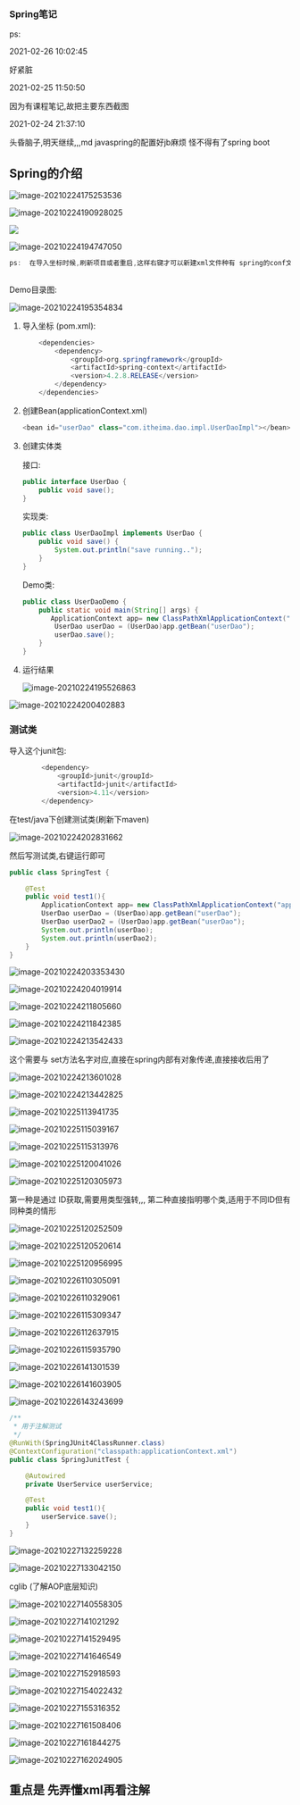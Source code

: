 ### Spring笔记

ps:

2021-02-26 10:02:45

好紧脏 

2021-02-25 11:50:50

因为有课程笔记,故把主要东西截图

2021-02-24 21:37:10

头昏脑子,明天继续,,,md javaspring的配置好jb麻烦 怪不得有了spring boot



## Spring的介绍

![image-20210224175253536](C:\Users\Administrator\Desktop\Spring笔记\README.assets\image-20210224175253536.png)

![image-20210224190928025](C:\Users\Administrator\Desktop\Spring笔记\README.assets\image-20210224190928025.png)

![](C:\Users\Administrator\Desktop\Spring笔记\README.assets\image-20210224191007498.png)

![image-20210224194747050](C:\Users\Administrator\Desktop\Spring笔记\README.assets\image-20210224194747050.png)

```java
ps:  在导入坐标时候,刷新项目或者重启,这样右键才可以新建xml文件种有 spring的conf文件
    
```

Demo目录图:

![image-20210224195354834](C:\Users\Administrator\Desktop\Spring笔记\README.assets\image-20210224195354834.png)

1. 导入坐标 (pom.xml):

   ```java
       <dependencies>
           <dependency>
               <groupId>org.springframework</groupId>
               <artifactId>spring-context</artifactId>
               <version>4.2.8.RELEASE</version>
           </dependency>
       </dependencies>
   ```

2. 创建Bean(applicationContext.xml)

   ```java
   <bean id="userDao" class="com.itheima.dao.impl.UserDaoImpl"></bean>
   ```

3. 创建实体类

   接口:

   ```java
   public interface UserDao {
       public void save();
   }
   ```

   实现类:

   ```java
   public class UserDaoImpl implements UserDao {
       public void save() {
           System.out.println("save running..");
       }
   }
   
   ```

   Demo类:

   ```java
   public class UserDaoDemo {
       public static void main(String[] args) {
          ApplicationContext app= new ClassPathXmlApplicationContext("applicationContext.xml");
           UserDao userDao = (UserDao)app.getBean("userDao");
           userDao.save();
       }
   }
   ```

4. 运行结果

   ![image-20210224195526863](C:\Users\Administrator\Desktop\Spring笔记\README.assets\image-20210224195526863.png)

![image-20210224200402883](C:\Users\Administrator\Desktop\Spring笔记\README.assets\image-20210224200402883.png)

### 测试类

导入这个junit包:

```java
		<dependency>
            <groupId>junit</groupId>
            <artifactId>junit</artifactId>
            <version>4.11</version>
        </dependency>
```

在test/java下创建测试类(刷新下maven)

![image-20210224202831662](C:\Users\Administrator\Desktop\Spring笔记\README.assets\image-20210224202831662.png)

然后写测试类,右键运行即可

```java
public class SpringTest {

    @Test
    public void test1(){
        ApplicationContext app= new ClassPathXmlApplicationContext("applicationContext.xml");
        UserDao userDao = (UserDao)app.getBean("userDao");
        UserDao userDao2 = (UserDao)app.getBean("userDao");
        System.out.println(userDao);
        System.out.println(userDao2);
    }
}

```

![image-20210224203353430](C:\Users\Administrator\Desktop\Spring笔记\README.assets\image-20210224203353430.png)

![image-20210224204019914](C:\Users\Administrator\Desktop\Spring笔记\README.assets\image-20210224204019914.png)

![image-20210224211805660](C:\Users\Administrator\Desktop\Spring笔记\README.assets\image-20210224211805660.png)

![image-20210224211842385](C:\Users\Administrator\Desktop\Spring笔记\README.assets\image-20210224211842385.png)

![image-20210224213542433](C:\Users\Administrator\Desktop\Spring笔记\README.assets\image-20210224213542433.png)

这个需要与 set方法名字对应,直接在spring内部有对象传递,直接接收后用了

![image-20210224213601028](C:\Users\Administrator\Desktop\Spring笔记\README.assets\image-20210224213601028.png)

![image-20210224213442825](C:\Users\Administrator\Desktop\Spring笔记\README.assets\image-20210224213442825.png)

![image-20210225113941735](C:\Users\Administrator\Desktop\Spring笔记\README.assets\image-20210225113941735.png)

![image-20210225115039167](C:\Users\Administrator\Desktop\Spring笔记\README.assets\image-20210225115039167.png)

![image-20210225115313976](C:\Users\Administrator\Desktop\Spring笔记\README.assets\image-20210225115313976.png)

![image-20210225120041026](C:\Users\Administrator\Desktop\Spring笔记\README.assets\image-20210225120041026.png)



![image-20210225120305973](C:\Users\Administrator\Desktop\Spring笔记\README.assets\image-20210225120305973.png)



第一种是通过 ID获取,需要用类型强转,,, 第二种直接指明哪个类,适用于不同ID但有同种类的情形

![image-20210225120252509](C:\Users\Administrator\Desktop\Spring笔记\README.assets\image-20210225120252509.png)

![image-20210225120520614](C:\Users\Administrator\Desktop\Spring笔记\README.assets\image-20210225120520614.png)



 ![image-20210225120956995](C:\Users\Administrator\Desktop\Spring笔记\README.assets\image-20210225120956995.png)

![image-20210226110305091](C:\Users\Administrator\Desktop\Spring笔记\README.assets\image-20210226110305091.png)

![image-20210226110329061](C:\Users\Administrator\Desktop\Spring笔记\README.assets\image-20210226110329061.png)

![image-20210226115309347](C:\Users\Administrator\Desktop\Spring笔记\README.assets\image-20210226115309347.png)

![image-20210226112637915](C:\Users\Administrator\Desktop\Spring笔记\README.assets\image-20210226112637915.png)

![image-20210226115935790](C:\Users\Administrator\Desktop\Spring笔记\README.assets\image-20210226115935790.png)

![image-20210226141301539](C:\Users\Administrator\Desktop\Spring笔记\README.assets\image-20210226141301539.png)

![image-20210226141603905](C:\Users\Administrator\Desktop\Spring笔记\README.assets\image-20210226141603905.png)

![image-20210226143243699](C:\Users\Administrator\Desktop\Spring笔记\README.assets\image-20210226143243699.png)

```java
/**
 * 用于注解测试
 */
@RunWith(SpringJUnit4ClassRunner.class)
@ContextConfiguration("classpath:applicationContext.xml")
public class SpringJunitTest {

    @Autowired
    private UserService userService;

    @Test
    public void test1(){
        userService.save();
    }
}
```

![image-20210227132259228](C:\Users\Administrator\Desktop\Spring笔记\README.assets\image-20210227132259228.png)

![image-20210227133042150](C:\Users\Administrator\Desktop\Spring笔记\README.assets\image-20210227133042150.png)



cglib (了解AOP底层知识)

![image-20210227140558305](C:\Users\Administrator\Desktop\Spring笔记\README.assets\image-20210227140558305.png)

![image-20210227141021292](C:\Users\Administrator\Desktop\Spring笔记\README.assets\image-20210227141021292.png)

![image-20210227141529495](C:\Users\Administrator\Desktop\Spring笔记\README.assets\image-20210227141529495.png)

![image-20210227141646549](C:\Users\Administrator\Desktop\Spring笔记\README.assets\image-20210227141646549.png)

![image-20210227152918593](C:\Users\Administrator\Desktop\Spring笔记\README.assets\image-20210227152918593.png)

![image-20210227154022432](C:\Users\Administrator\Desktop\Spring笔记\README.assets\image-20210227154022432.png)

![image-20210227155316352](C:\Users\Administrator\Desktop\Spring笔记\README.assets\image-20210227155316352.png)

![image-20210227161508406](C:\Users\Administrator\Desktop\Spring笔记\README.assets\image-20210227161508406.png)

![image-20210227161844275](C:\Users\Administrator\Desktop\Spring笔记\README.assets\image-20210227161844275.png)

![image-20210227162024905](C:\Users\Administrator\Desktop\Spring笔记\README.assets\image-20210227162024905.png)

## 重点是 先弄懂xml再看注解

